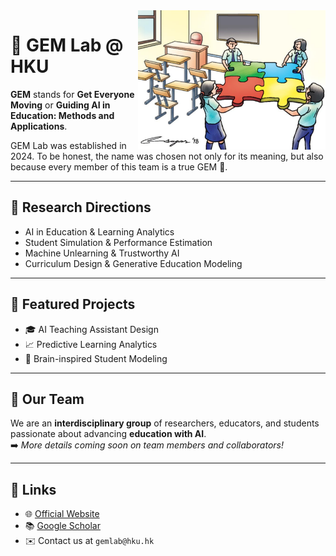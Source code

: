 
<img align="right" src="https://raw.githubusercontent.com/GEMLab-HKU/.github/main/profile/photos/CollaborativePuzzle.png" width="300">



# 💎 GEM Lab @ HKU

**GEM** stands for **Get Everyone Moving** or **Guiding AI in Education: Methods and Applications**.

GEM Lab was established in 2024. To be honest, the name was chosen not only for its meaning, but also because every member of this team is a true GEM 💎.

---

## 🔬 Research Directions
- AI in Education & Learning Analytics
- Student Simulation & Performance Estimation
- Machine Unlearning & Trustworthy AI
- Curriculum Design & Generative Education Modeling

---

## 📌 Featured Projects
- 🎓 AI Teaching Assistant Design
- 📈 Predictive Learning Analytics
- 🧠 Brain-inspired Student Modeling

---

## 👥 Our Team  
We are an **interdisciplinary group** of researchers, educators, and students passionate about advancing **education with AI**.  
➡️ *More details coming soon on team members and collaborators!*  

---

## 🔗 Links
- 🌐 [Official Website](https://sites.google.com/site/jiognhaolin/gem-lab?authuser=0)
- 📚 [Google Scholar](https://scholar.google.com/)
- ✉️ Contact us at `gemlab@hku.hk`

